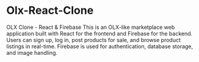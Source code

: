 # Olx-React-Clone
OLX Clone - React &amp; Firebase This is an OLX-like marketplace web application built with React for the frontend and Firebase for the backend. Users can sign up, log in, post products for sale, and browse product listings in real-time. Firebase is used for authentication, database storage, and image handling.
